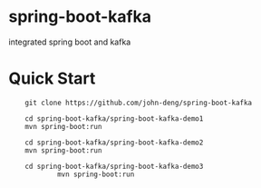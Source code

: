 # spring-boot-kafka
integrated spring boot and kafka

# Quick Start

        git clone https://github.com/john-deng/spring-boot-kafka

        cd spring-boot-kafka/spring-boot-kafka-demo1
        mvn spring-boot:run
        
        cd spring-boot-kafka/spring-boot-kafka-demo2
        mvn spring-boot:run
        
        cd spring-boot-kafka/spring-boot-kafka-demo3
                mvn spring-boot:run



